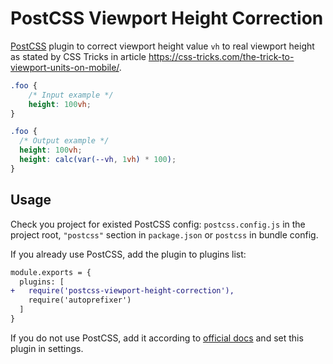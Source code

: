 # PostCSS Viewport Height Correction

[PostCSS] plugin to correct viewport height value `vh` to real viewport height as stated by CSS Tricks in article https://css-tricks.com/the-trick-to-viewport-units-on-mobile/.

[PostCSS]: https://github.com/postcss/postcss

```css
.foo {
    /* Input example */
    height: 100vh;
}
```

```css
.foo {
  /* Output example */
  height: 100vh;
  height: calc(var(--vh, 1vh) * 100);
}
```

## Usage

Check you project for existed PostCSS config: `postcss.config.js`
in the project root, `"postcss"` section in `package.json`
or `postcss` in bundle config.

If you already use PostCSS, add the plugin to plugins list:

```diff
module.exports = {
  plugins: [
+   require('postcss-viewport-height-correction'),
    require('autoprefixer')
  ]
}
```

If you do not use PostCSS, add it according to [official docs]
and set this plugin in settings.

[official docs]: https://github.com/postcss/postcss#usage

